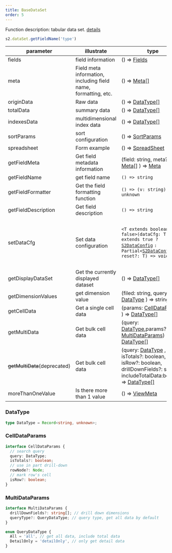 ```yaml
---
title: BaseDataSet
order: 5
---
```


Function description: tabular data
set. [details](https://github.com/antvis/S2/blob/master/packages/s2-core/src/data-set/pivot-data-set.ts)

```ts
s2.dataSet.getFieldName('type')
```

| parameter                                 | illustrate                                                     | type                                                                                                                                                                                         | Version                                                              |
| ----------------------------------------- | -------------------------------------------------------------- | -------------------------------------------------------------------------------------------------------------------------------------------------------------------------------------------- | -------------------------------------------------------------------- |
| fields                                    | field information                                              | () => [Fields](/docs/api/general/S2DataConfig#fields)                                                                                                                                        |                                                                      |
| meta                                      | Field meta information, including field name, formatting, etc. | () => [Meta\[\]](/docs/api/general/S2DataConfig#meta)                                                                                                                                        |                                                                      |
| originData                                | Raw data                                                       | () => [DataType\[\]](#datatype)                                                                                                                                                              |                                                                      |
| totalData                                 | summary data                                                   | () => [DataType\[\]](#datatype)                                                                                                                                                              |                                                                      |
| indexesData                               | multidimensional index data                                    | () => [DataType\[\]](#datatype)                                                                                                                                                              |                                                                      |
| sortParams                                | sort configuration                                             | () => [SortParams](/docs/api/general/S2DataConfig#sortparams)                                                                                                                                |                                                                      |
| spreadsheet                               | Form example                                                   | () => [SpreadSheet](/docs/api/basic-class/spreadsheet)                                                                                                                                       |                                                                      |
| getFieldMeta                              | Get field metadata information                                 | (field: string, meta?: [Meta\[\]](/docs/api/general/S2DataConfig#meta) ) => [Meta](/docs/api/general/S2DataConfig#meta)                                                                      |                                                                      |
| getFieldName                              | get field name                                                 | `() => string`                                                                                                                                                                               |                                                                      |
| getFieldFormatter                         | Get the field formatting function                              | `() => (v: string) => unknown`                                                                                                                                                               |                                                                      |
| getFieldDescription                       | Get field description                                          | `() => string`                                                                                                                                                                               |                                                                      |
| setDataCfg                                | Set data configuration                                         | `<T extends boolean = false>(dataCfg: T extends true ?` [`S2DataConfig`](/docs/api/general/S2DataConfig) `: Partial<`[`S2DataConfig`](/docs/api/general/S2DataConfig)`>, reset?: T) => void` | The `reset` parameter needs to be used in `@antv/s2-v1.34.0` version |
| getDisplayDataSet                         | Get the currently displayed dataset                            | () => [DataType\[\]](#datatype)                                                                                                                                                              |                                                                      |
| getDimensionValues                        | get dimension value                                            | (filed: string, query?: [DataType](#datatype) ) => string\[]                                                                                                                                 |                                                                      |
| getCellData                               | Get a single cell data                                         | (params: [CellDataParams](#celldataparams) ) => [DataType\[\]](#datatype)                                                                                                                    |                                                                      |
| getMultiData                              | Get bulk cell data                                             | (query: [DataType](#datatype),params?: [MultiDataParams](#multidataparams)) => [DataType[]](#datatype)                                                                                       |                                                                      |
| <strike>getMultiData</strike>(deprecated) | Get bulk cell data                                             | (query: [DataType](#datatype) , isTotals?: boolean, isRow?: boolean, drillDownFields?: string\[], includeTotalData:boolean) => [DataType\[\]](#datatype)                                     |                                                                      |
| moreThanOneValue                          | Is there more than 1 value                                     | () => [ViewMeta](#viewmeta)                                                                                                                                                                  |                                                                      |

### DataType

```ts
type DataType = Record<string, unknown>;
```

### CellDataParams

```ts
interface CellDataParams {
  // search query
  query: DataType;
  isTotals?: boolean;
  // use in part drill-down
  rowNode?: Node;
  // mark row's cell
  isRow?: boolean;
}
```

### MultiDataParams

```ts
interface MultiDataParams {
  drillDownFields?: string[]; // drill down dimensions
  queryType?: QueryDataType; // query type, get all data by default
}

enum QueryDataType {
  All = 'all', // get all data, include total data
  DetailOnly = 'detailOnly', // only get detail data
}
```
